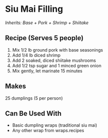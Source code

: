 # Siu Mai Filling

*Inherits: Base + Pork + Shrimp + Shiitake*

## Recipe (Serves 5 people)
1. Mix 1/2 lb ground pork with base seasonings
2. Add 1/4 lb diced shrimp
3. Add 2 soaked, diced shiitake mushrooms
4. Add 1/2 tsp sugar and 1 minced green onion
5. Mix gently, let marinate 15 minutes

## Makes
25 dumplings (5 per person)

## Can Be Used With
- Basic dumpling wraps (traditional siu mai)
- Any other wrap from wraps.recipes
